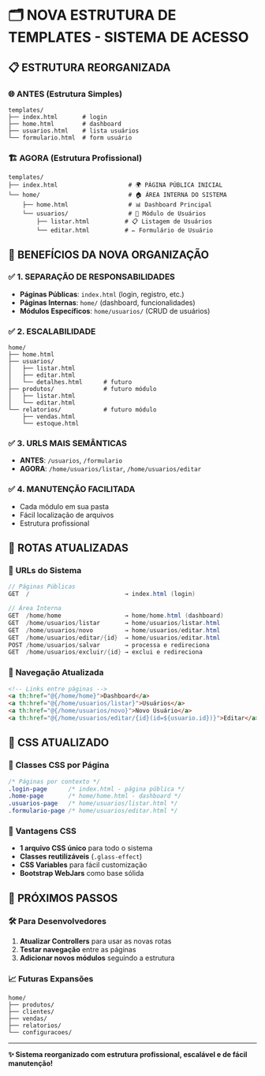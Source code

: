 # 🗂️ NOVA ESTRUTURA DE TEMPLATES - SISTEMA DE ACESSO

## 📋 **ESTRUTURA REORGANIZADA**

### 🌐 **ANTES** (Estrutura Simples)
```
templates/
├── index.html       # login
├── home.html        # dashboard  
├── usuarios.html    # lista usuários
└── formulario.html  # form usuário
```

### 🏗️ **AGORA** (Estrutura Profissional)
```
templates/
├── index.html                    # 🌍 PÁGINA PÚBLICA INICIAL
└── home/                         # 🏠 ÁREA INTERNA DO SISTEMA
    ├── home.html                 # 📊 Dashboard Principal
    └── usuarios/                 # 👥 Módulo de Usuários
        ├── listar.html          # 📋 Listagem de Usuários
        └── editar.html          # ✏️ Formulário de Usuário
```

## 🎯 **BENEFÍCIOS DA NOVA ORGANIZAÇÃO**

### ✅ **1. SEPARAÇÃO DE RESPONSABILIDADES**
- **Páginas Públicas**: `index.html` (login, registro, etc.)
- **Páginas Internas**: `home/` (dashboard, funcionalidades)
- **Módulos Específicos**: `home/usuarios/` (CRUD de usuários)

### ✅ **2. ESCALABILIDADE**
```
home/
├── home.html
├── usuarios/
│   ├── listar.html
│   ├── editar.html
│   └── detalhes.html      # futuro
├── produtos/              # futuro módulo
│   ├── listar.html
│   └── editar.html
└── relatorios/            # futuro módulo
    ├── vendas.html
    └── estoque.html
```

### ✅ **3. URLS MAIS SEMÂNTICAS**
- **ANTES**: `/usuarios`, `/formulario`
- **AGORA**: `/home/usuarios/listar`, `/home/usuarios/editar`

### ✅ **4. MANUTENÇÃO FACILITADA**
- Cada módulo em sua pasta
- Fácil localização de arquivos
- Estrutura profissional

## 🔗 **ROTAS ATUALIZADAS**

### 📍 **URLs do Sistema**
```java
// Páginas Públicas
GET  /                           → index.html (login)

// Área Interna
GET  /home/home                  → home/home.html (dashboard)
GET  /home/usuarios/listar       → home/usuarios/listar.html
GET  /home/usuarios/novo         → home/usuarios/editar.html
GET  /home/usuarios/editar/{id}  → home/usuarios/editar.html
POST /home/usuarios/salvar       → processa e redireciona
GET  /home/usuarios/excluir/{id} → exclui e redireciona
```

### 🔄 **Navegação Atualizada**
```html
<!-- Links entre páginas -->
<a th:href="@{/home/home}">Dashboard</a>
<a th:href="@{/home/usuarios/listar}">Usuários</a>
<a th:href="@{/home/usuarios/novo}">Novo Usuário</a>
<a th:href="@{/home/usuarios/editar/{id}(id=${usuario.id})}">Editar</a>
```

## 🎨 **CSS ATUALIZADO**

### 📝 **Classes CSS por Página**
```css
/* Páginas por contexto */
.login-page      /* index.html - página pública */
.home-page       /* home/home.html - dashboard */
.usuarios-page   /* home/usuarios/listar.html */
.formulario-page /* home/usuarios/editar.html */
```

### 🎯 **Vantagens CSS**
- **1 arquivo CSS único** para todo o sistema
- **Classes reutilizáveis** (`.glass-effect`)
- **CSS Variables** para fácil customização
- **Bootstrap WebJars** como base sólida

## 🚀 **PRÓXIMOS PASSOS**

### 🛠️ **Para Desenvolvedores**
1. **Atualizar Controllers** para usar as novas rotas
2. **Testar navegação** entre as páginas
3. **Adicionar novos módulos** seguindo a estrutura

### 📈 **Futuras Expansões**
```
home/
├── produtos/
├── clientes/
├── vendas/
├── relatorios/
└── configuracoes/
```

---
**✨ Sistema reorganizado com estrutura profissional, escalável e de fácil manutenção!**